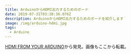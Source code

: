 ```yaml
---
title: ArduinoからHDMI出力するためのボード
date: 2019-07-31T03:38:36.076Z
description: ArduinoからHDMI出力するためのボードを紹介します
image: /img/arduino-hdmi.jpg
tags:
  - Arduino
---
```

[HDMI FROM YOUR ARDUINO](https://hackaday.com/2019/07/26/hdmi-from-your-arduino/)から発見。画像もここから転載。
